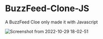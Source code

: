 # BuzzFeed-Clone-JS

A BuzzFeed Cloe only made it with Javascript

![Screenshot from 2022-10-29 18-02-51](https://user-images.githubusercontent.com/42939596/198852230-7607d49d-09d1-4215-ad77-9a6a8d660bb8.png)
